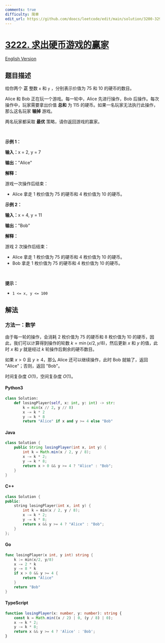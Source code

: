 ```yaml
---
comments: true
difficulty: 简单
edit_url: https://github.com/doocs/leetcode/edit/main/solution/3200-3299/3222.Find%20the%20Winning%20Player%20in%20Coin%20Game/README.md
---
```


<!-- problem:start -->

# [3222. 求出硬币游戏的赢家](https://leetcode.cn/problems/find-the-winning-player-in-coin-game)

[English Version](/solution/3200-3299/3222.Find%20the%20Winning%20Player%20in%20Coin%20Game/README_EN.md)

## 题目描述

<!-- description:start -->

<p>给你两个 <strong>正</strong>&nbsp;整数&nbsp;<code>x</code>&nbsp;和&nbsp;<code>y</code>&nbsp;，分别表示价值为 75 和 10 的硬币的数目。</p>

<p>Alice 和 Bob 正在玩一个游戏。每一轮中，Alice&nbsp;先进行操作，Bob 后操作。每次操作中，玩家需要拿出价值 <b>总和</b>&nbsp;为 115 的硬币。如果一名玩家无法执行此操作，那么这名玩家 <strong>输掉</strong>&nbsp;游戏。</p>

<p>两名玩家都采取 <strong>最优</strong>&nbsp;策略，请你返回游戏的赢家。</p>

<p>&nbsp;</p>

<p><strong class="example">示例 1：</strong></p>

<div class="example-block">
<p><span class="example-io"><b>输入：</b>x = 2, y = 7</span></p>

<p><span class="example-io"><b>输出：</b>"Alice"</span></p>

<p><strong>解释：</strong></p>

<p>游戏一次操作后结束：</p>

<ul>
	<li>Alice 拿走 1 枚价值为 75 的硬币和 4 枚价值为 10 的硬币。</li>
</ul>
</div>

<p><strong class="example">示例 2：</strong></p>

<div class="example-block">
<p><span class="example-io"><b>输入：</b>x = 4, y = 11</span></p>

<p><span class="example-io"><b>输出：</b>"Bob"</span></p>

<p><strong>解释：</strong></p>

<p>游戏 2 次操作后结束：</p>

<ul>
	<li>Alice 拿走&nbsp;1 枚价值为 75 的硬币和 4 枚价值为 10 的硬币。</li>
	<li>Bob 拿走&nbsp;1 枚价值为 75 的硬币和 4 枚价值为 10 的硬币。</li>
</ul>
</div>

<p>&nbsp;</p>

<p><strong>提示：</strong></p>

<ul>
	<li><code>1 &lt;= x, y &lt;= 100</code></li>
</ul>

<!-- description:end -->

## 解法

<!-- solution:start -->

### 方法一：数学

由于每一轮的操作，会消耗 $2$ 枚价值为 $75$ 的硬币和 $8$ 枚价值为 $10$ 的硬币，因此，我们可以计算得到操作的轮数 $k = \min(x / 2, y / 8)$，然后更新 $x$ 和 $y$ 的值，此时 $x$ 和 $y$ 就是经过 $k$ 轮操作后剩余的硬币数目。

如果 $x > 0$ 且 $y \geq 4$，那么 Alice 还可以继续操作，此时 Bob 就输了，返回 "Alice"；否则，返回 "Bob"。

时间复杂度 $O(1)$，空间复杂度 $O(1)$。

<!-- tabs:start -->

#### Python3

```python
class Solution:
    def losingPlayer(self, x: int, y: int) -> str:
        k = min(x // 2, y // 8)
        x -= k * 2
        y -= k * 8
        return "Alice" if x and y >= 4 else "Bob"
```

#### Java

```java
class Solution {
    public String losingPlayer(int x, int y) {
        int k = Math.min(x / 2, y / 8);
        x -= k * 2;
        y -= k * 8;
        return x > 0 && y >= 4 ? "Alice" : "Bob";
    }
}
```

#### C++

```cpp
class Solution {
public:
    string losingPlayer(int x, int y) {
        int k = min(x / 2, y / 8);
        x -= k * 2;
        y -= k * 8;
        return x && y >= 4 ? "Alice" : "Bob";
    }
};
```

#### Go

```go
func losingPlayer(x int, y int) string {
	k := min(x/2, y/8)
	x -= 2 * k
	y -= 8 * k
	if x > 0 && y >= 4 {
		return "Alice"
	}
	return "Bob"
}
```

#### TypeScript

```ts
function losingPlayer(x: number, y: number): string {
    const k = Math.min((x / 2) | 0, (y / 8) | 0);
    x -= k * 2;
    y -= k * 8;
    return x && y >= 4 ? 'Alice' : 'Bob';
}
```

<!-- tabs:end -->

<!-- solution:end -->

<!-- problem:end -->
